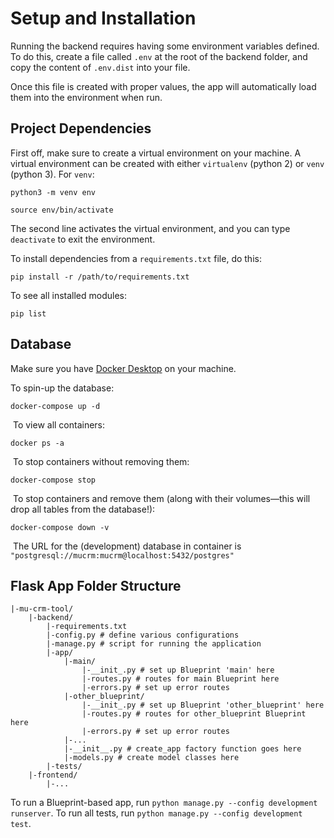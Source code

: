 # Setup and Installation

Running the backend requires having some environment variables defined. To do this, create a file called `.env` at the root of the backend folder, and copy the content of `.env.dist` into your file.

Once this file is created with proper values, the app will automatically load them into the environment when run.

## Project Dependencies

First off, make sure to create a virtual environment on your machine. A virtual environment can be created with either `virtualenv` (python 2) or `venv` (python 3). For `venv`:

```
python3 -m venv env

source env/bin/activate
```

The second line activates the virtual environment, and you can type `deactivate` to exit the environment.

To install dependencies from a `requirements.txt` file, do this:

```
pip install -r /path/to/requirements.txt
```

To see all installed modules:

```
pip list
```

## Database
​Make sure you have [Docker Desktop](https://www.docker.com/get-started) on your machine.

To spin-up the database:
​
```
docker-compose up -d
```
​
To view all containers:
​
```
docker ps -a
```
​
To stop containers without removing them:
​
```
docker-compose stop
```
​
To stop containers and remove them (along with their volumes—this will drop all tables from the database!):
​
```
docker-compose down -v
```
​
The URL for the (development) database in container is `"postgresql://mucrm:mucrm@localhost:5432/postgres"`


## Flask App Folder Structure

```
|-mu-crm-tool/
	|-backend/
		|-requirements.txt
		|-config.py # define various configurations
		|-manage.py # script for running the application
		|-app/
			|-main/
				|-__init_.py # set up Blueprint 'main' here
				|-routes.py # routes for main Blueprint here
				|-errors.py # set up error routes
			|-other_blueprint/
				|-__init_.py # set up Blueprint 'other_blueprint' here
				|-routes.py # routes for other_blueprint Blueprint here
				|-errors.py # set up error routes
			|-...
			|-__init__.py # create_app factory function goes here
			|-models.py # create model classes here
		|-tests/
	|-frontend/
		|-...
```

To run a Blueprint-based app, run `python manage.py --config development runserver`. To run all tests, run `python manage.py --config development test`.
